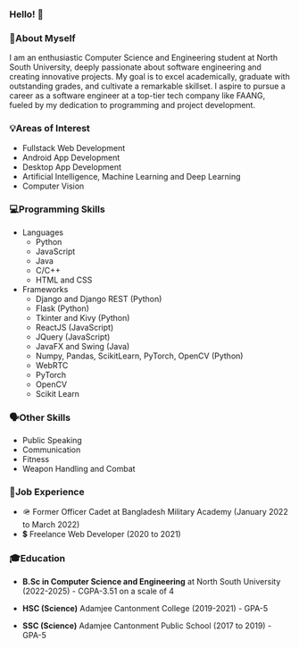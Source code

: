 ### Hello! 👋


<h3>📄<b>About Myself</b></h3>
<p>I am an enthusiastic Computer Science and Engineering student at North South University, deeply passionate about software engineering and creating innovative projects. My goal is to excel academically, graduate with outstanding grades, and cultivate a remarkable skillset. I aspire to pursue a career as a software engineer at a top-tier tech company like FAANG, fueled by my dedication to programming and project development. </p>

<h3>💡<b>Areas of Interest</b></h3>
    <ul>
        <li>Fullstack Web Development</li>
        <li> Android App Development</li>
        <li>Desktop App Development</li>
        <li>Artificial Intelligence, Machine Learning and Deep Learning</li>
        <li>Computer Vision</li>
     </ul>


<h3>💻<b>Programming Skills</b></h3>
    <ul>
        <li>
            Languages
            <ul>
                <li>Python</li>
                <li>JavaScript</li>
                <li>Java</li>
                <li>C/C++</li>
                <li>HTML and CSS</li>
            </ul>
        </li>
        <li>
            Frameworks
            <ul>
                <li>Django and Django REST (Python)</li>
                <li>Flask (Python)</li>
                <li>Tkinter and Kivy (Python)</li>
                <li>ReactJS (JavaScript)</li>
                <li>JQuery (JavaScript)</li>
                <li>JavaFX and Swing (Java)</li>
                <li>Numpy, Pandas, ScikitLearn, PyTorch, OpenCV (Python)</li>
                <li>WebRTC</li>
                <li>PyTorch</li>
                <li>OpenCV</li>
                <li>Scikit Learn</li>
            </ul>
        </li>
     </ul>

<h3>🗣<b>Other Skills</b></h3>
    <ul>
        <li>Public Speaking</li>
        <li>Communication</li>
        <li>Fitness</li>
        <li>Weapon Handling and Combat</li>
     </ul>

<h3>💼<b>Job Experience</b></h3>
    <ul>
        <li>🪖 Former Officer Cadet at Bangladesh Military Academy (January 2022 to March 2022)</li>
        <li>💲 Freelance Web Developer (2020 to 2021)</li>
     </ul>

<h3>🎓<b>Education</b></h3>
    <ul>
        <li><p><b>B.Sc in Computer Science and Engineering</b> at North South University (2022-2025) - CGPA-3.51 on a scale of 4</p></li>
        <li><p><b>HSC (Science)</b> Adamjee Cantonment College (2019-2021) - GPA-5</p></li>
        <li><p><b>SSC (Science)</b> Adamjee Cantonment Public School (2017 to 2019) - GPA-5</p></li>
     </ul>
    
